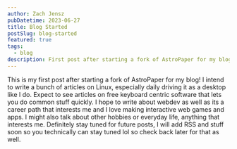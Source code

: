 ```yaml
---
author: Zach Jensz
pubDatetime: 2023-06-27
title: Blog Started
postSlug: blog-started
featured: true
tags:
  - blog
description: First post after starting a fork of AstroPaper for my blog
---
```


This is my first post after starting a fork of AstroPaper for my blog! I intend to write a bunch of articles on Linux, especially daily driving it as a desktop like I do. Expect to see articles on free keyboard centric software that lets you do common stuff quickly. I hope to write about webdev as well as its a career path that interests me and I love making interactive web games and apps. I might also talk about other hobbies or everyday life, anything that interests me.
Definitely stay tuned for future posts, I will add RSS and stuff soon so you technically can stay tuned lol so check back later for that as well.
